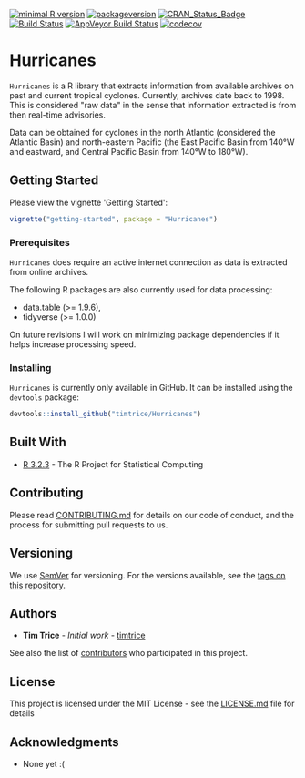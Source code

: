 [![minimal R version](https://img.shields.io/badge/R%3E%3D-3.3.3-6666ff.svg)](https://cran.r-project.org/) 
[![packageversion](https://img.shields.io/badge/Package%20version-0.1.1-orange.svg?style=flat-square)](commits/develop-0.1.1)
[![CRAN_Status_Badge](http://www.r-pkg.org/badges/version/Hurricanes)](https://cran.r-project.org/package=Hurricanes) 
[![Build Status](https://travis-ci.org/timtrice/Hurricanes.svg?branch=develop-0.1.1)](https://travis-ci.org/timtrice/Hurricanes) 
[![AppVeyor Build Status](https://ci.appveyor.com/api/projects/status/github/timtrice/Hurricanes?branch=develop-0.1.1&svg=true)](https://ci.appveyor.com/project/timtrice/Hurricanes) 
[![codecov](https://codecov.io/gh/timtrice/Hurricanes/branch/develop-0.1.1/graph/badge.svg)](https://codecov.io/gh/timtrice/Hurricanes) 

Hurricanes
==========

`Hurricanes` is a R library that extracts information from available archives on past and current tropical cyclones. Currently, archives date back to 1998. This is considered "raw data" in the sense that information extracted is from then real-time advisories.

Data can be obtained for cyclones in the north Atlantic (considered the Atlantic Basin) and north-eastern Pacific (the East Pacific Basin from 140°W and eastward, and Central Pacific Basin from 140°W to 180°W).

Getting Started
---------------

Please view the vignette 'Getting Started':

``` r
vignette("getting-started", package = "Hurricanes")
```

### Prerequisites

`Hurricanes` does require an active internet connection as data is extracted from online archives.

The following R packages are also currently used for data processing:

-   data.table (&gt;= 1.9.6),
-   tidyverse (&gt;= 1.0.0)

On future revisions I will work on minimizing package dependencies if it helps increase processing speed.

### Installing

`Hurricanes` is currently only available in GitHub. It can be installed using the `devtools` package:

``` r
devtools::install_github("timtrice/Hurricanes")
```

Built With
----------

-   [R 3.2.3](https://www.r-project.org/) - The R Project for Statistical Computing

Contributing
------------

Please read [CONTRIBUTING.md](https://gist.github.com/timtrice/f2a4c2a020c87669178dad27e73bfce1) for details on our code of conduct, and the process for submitting pull requests to us.

Versioning
----------

We use [SemVer](http://semver.org/) for versioning. For the versions available, see the [tags on this repository](https://github.com/timtrice/Hurricanes/tags).

Authors
-------

-   **Tim Trice** - *Initial work* - [timtrice](https://github.com/timtrice)

See also the list of [contributors](https://github.com/timtrice/Hurricanes/contributors) who participated in this project.

License
-------

This project is licensed under the MIT License - see the [LICENSE.md](LICENSE.md) file for details

Acknowledgments
---------------

-   None yet :(
